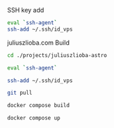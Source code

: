 SSH key add
```bash
eval `ssh-agent`
ssh-add ~/.ssh/id_vps
```

juliuszlioba.com Build

```bash
cd ./projects/juliuszlioba-astro

eval `ssh-agent`

ssh-add ~/.ssh/id_vps

git pull

docker compose build

docker compose up
```